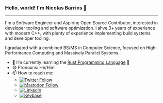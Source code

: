 ### Hello, world! I'm Nicolas Barrios 👋

---

I'm a Software Engineer and Aspiring Open Source Contributor, interested in developer tooling and software optimization. I ahve 3+ years of experience with modern C++, with plenty of experience implementing build systems and developer tooling.

I graduated with a combined BS/MS in Computer Science, focused on High-Performance Computing and Massively Parallel Systems.

- 🌱 I’m currently learning the [Rust Programming Language](https://www.rust-lang.org/) :crab:
- 😄 Pronouns: He/Him
- 📫 How to reach me:
  - <a href="https://twitter.com/nbarrios1337"><img src="https://img.shields.io/twitter/follow/nbarrios1337" alt="Twitter Follow"></a>
  - <a rel="me" href="https://mastodon.gamedev.place/@chromatic"><img alt="Mastodon Follow" src="https://img.shields.io/mastodon/follow/109374292047093547?domain=https%3A%2F%2Fmastodon.gamedev.place%2F&style=social"></a>
  - <a href="https://www.linkedin.com/in/nbarrios1337"><img src="https://img.shields.io/badge/Linkedin-Connect-blue?logo=linkedin&style=social" alt="LinkedIn"></a>
  - <a href="https://keybase.io/nbarrios"><img src="https://img.shields.io/badge/Keybase-Follow-blue?logo=keybase&style=social" alt="Keybase"></a>


<!--
**nbarrios1337/nbarrios1337** is a ✨ _special_ ✨ repository because its `README.md` (this file) appears on your GitHub profile.

Here are some ideas to get you started:

- 🔭 I’m currently working on ...
- 🌱 I’m currently learning ...
- 👯 I’m looking to collaborate on ...
- 🤔 I’m looking for help with ...
- 💬 Ask me about ...
- 📫 How to reach me: ...
- 😄 Pronouns: ...
- ⚡ Fun fact: ...
-->
